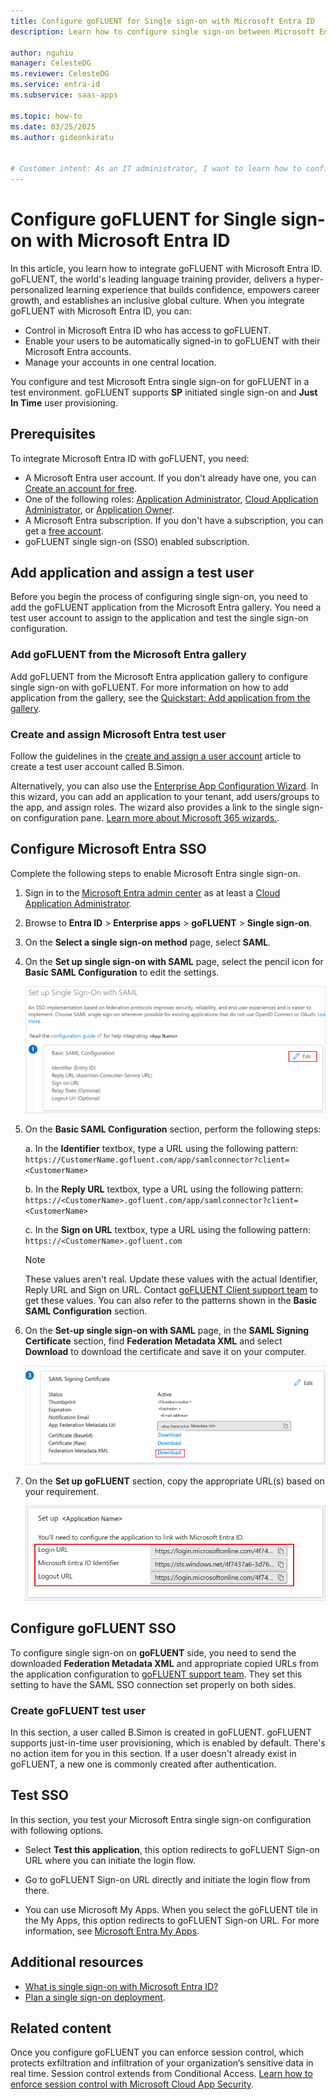 ```yaml
---
title: Configure goFLUENT for Single sign-on with Microsoft Entra ID
description: Learn how to configure single sign-on between Microsoft Entra ID and goFLUENT.

author: nguhiu
manager: CelesteDG
ms.reviewer: CelesteDG
ms.service: entra-id
ms.subservice: saas-apps

ms.topic: how-to
ms.date: 03/25/2025
ms.author: gideonkiratu


# Customer intent: As an IT administrator, I want to learn how to configure single sign-on between Microsoft Entra ID and goFLUENT so that I can control who has access to goFLUENT, enable automatic sign-in with Microsoft Entra accounts, and manage my accounts in one central location.
---
```


# Configure goFLUENT for Single sign-on with Microsoft Entra ID

In this article, you learn how to integrate goFLUENT with Microsoft Entra ID. goFLUENT, the world's leading language training provider, delivers a hyper-personalized learning experience that builds confidence, empowers career growth, and establishes an inclusive global culture. When you integrate goFLUENT with Microsoft Entra ID, you can:

* Control in Microsoft Entra ID who has access to goFLUENT.
* Enable your users to be automatically signed-in to goFLUENT with their Microsoft Entra accounts.
* Manage your accounts in one central location.

You configure and test Microsoft Entra single sign-on for goFLUENT in a test environment. goFLUENT supports **SP** initiated single sign-on and **Just In Time** user provisioning.

## Prerequisites

To integrate Microsoft Entra ID with goFLUENT, you need:

* A Microsoft Entra user account. If you don't already have one, you can [Create an account for free](https://azure.microsoft.com/free/?WT.mc_id=A261C142F).
* One of the following roles: [Application Administrator](/entra/identity/role-based-access-control/permissions-reference#application-administrator), [Cloud Application Administrator](/entra/identity/role-based-access-control/permissions-reference#cloud-application-administrator), or [Application Owner](/entra/fundamentals/users-default-permissions#owned-enterprise-applications).
* A Microsoft Entra subscription. If you don't have a subscription, you can get a [free account](https://azure.microsoft.com/free/).
* goFLUENT single sign-on (SSO) enabled subscription.

## Add application and assign a test user

Before you begin the process of configuring single sign-on, you need to add the goFLUENT application from the Microsoft Entra gallery. You need a test user account to assign to the application and test the single sign-on configuration.

<a name='add-gofluent-from-the-azure-ad-gallery'></a>

### Add goFLUENT from the Microsoft Entra gallery

Add goFLUENT from the Microsoft Entra application gallery to configure single sign-on with goFLUENT. For more information on how to add application from the gallery, see the [Quickstart: Add application from the gallery](~/identity/enterprise-apps/add-application-portal.md).

<a name='create-and-assign-azure-ad-test-user'></a>

### Create and assign Microsoft Entra test user

Follow the guidelines in the [create and assign a user account](~/identity/enterprise-apps/add-application-portal-assign-users.md) article to create a test user account called B.Simon.

Alternatively, you can also use the [Enterprise App Configuration Wizard](https://portal.office.com/AdminPortal/home?Q=Docs#/azureadappintegration). In this wizard, you can add an application to your tenant, add users/groups to the app, and assign roles. The wizard also provides a link to the single sign-on configuration pane. [Learn more about Microsoft 365 wizards.](/microsoft-365/admin/misc/azure-ad-setup-guides). 

<a name='configure-azure-ad-sso'></a>

## Configure Microsoft Entra SSO

Complete the following steps to enable Microsoft Entra single sign-on.

1. Sign in to the [Microsoft Entra admin center](https://entra.microsoft.com) as at least a [Cloud Application Administrator](~/identity/role-based-access-control/permissions-reference.md#cloud-application-administrator).
1. Browse to **Entra ID** > **Enterprise apps** > **goFLUENT** > **Single sign-on**.
1. On the **Select a single sign-on method** page, select **SAML**.
1. On the **Set up single sign-on with SAML** page, select the pencil icon for **Basic SAML Configuration** to edit the settings.

   ![Screenshot shows how to edit Basic SAML Configuration.](common/edit-urls.png "Basic Configuration")

1. On the **Basic SAML Configuration** section, perform the following steps:

    a. In the **Identifier** textbox, type a URL using the following pattern:
    `https://CustomerName.gofluent.com/app/samlconnector?client=<CustomerName>`

    b. In the **Reply URL** textbox, type a URL using the following pattern:
    `https://<CustomerName>.gofluent.com/app/samlconnector?client=<CustomerName>`

	c. In the **Sign on URL** textbox, type a URL using the following pattern:
	`https://<CustomerName>.gofluent.com`

	> [!NOTE]
    > These values aren't real. Update these values with the actual Identifier, Reply URL and Sign on URL. Contact [goFLUENT Client support team](mailto:presales-team@gofluent.com) to get these values. You can also refer to the patterns shown in the **Basic SAML Configuration** section.

1. On the **Set-up single sign-on with SAML** page, in the **SAML Signing Certificate** section, find **Federation Metadata XML** and select **Download** to download the certificate and save it on your computer.

    ![Screenshot shows the Certificate download link.](common/metadataxml.png "Certificate")

1. On the **Set up goFLUENT** section, copy the appropriate URL(s) based on your requirement.

	![Screenshot shows to copy configuration appropriate URL.](common/copy-configuration-urls.png "Metadata")

## Configure goFLUENT SSO

To configure single sign-on on **goFLUENT** side, you need to send the downloaded **Federation Metadata XML** and appropriate copied URLs from the application configuration to [goFLUENT support team](mailto:presales-team@gofluent.com). They set this setting to have the SAML SSO connection set properly on both sides.

### Create goFLUENT test user

In this section, a user called B.Simon is created in goFLUENT. goFLUENT supports just-in-time user provisioning, which is enabled by default. There's no action item for you in this section. If a user doesn't already exist in goFLUENT, a new one is commonly created after authentication.

## Test SSO 

In this section, you test your Microsoft Entra single sign-on configuration with following options. 

* Select **Test this application**, this option redirects to goFLUENT Sign-on URL where you can initiate the login flow. 

* Go to goFLUENT Sign-on URL directly and initiate the login flow from there.

* You can use Microsoft My Apps. When you select the goFLUENT tile in the My Apps, this option redirects to goFLUENT Sign-on URL. For more information, see [Microsoft Entra My Apps](/azure/active-directory/manage-apps/end-user-experiences#azure-ad-my-apps).

## Additional resources

* [What is single sign-on with Microsoft Entra ID?](~/identity/enterprise-apps/what-is-single-sign-on.md)
* [Plan a single sign-on deployment](~/identity/enterprise-apps/plan-sso-deployment.md).

## Related content

Once you configure goFLUENT you can enforce session control, which protects exfiltration and infiltration of your organization’s sensitive data in real time. Session control extends from Conditional Access. [Learn how to enforce session control with Microsoft Cloud App Security](/cloud-app-security/proxy-deployment-aad).